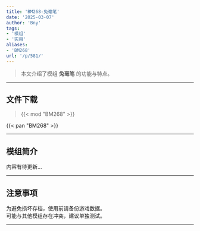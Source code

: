 ```yaml
---
title: 'BM268-兔毫笔'
date: '2025-03-07'
author: 'Bny'
tags:
- '模组'
- '实用'
aliases:
- 'BM268'
url: '/p/581/'
---
```


> 本文介绍了模组 **兔毫笔** 的功能与特点。

---

## 文件下载  

> {{< mod "BM268" >}}  

{{< pan "BM268" >}}  

---

## 模组简介

>  
内容有待更新...  

---

## 注意事项

>  
为避免损坏存档，使用前请备份游戏数据。  
可能与其他模组存在冲突，建议单独测试。  

---

